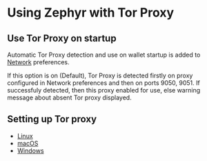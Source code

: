 # Using Zephyr with Tor Proxy

## Use Tor Proxy on startup

Automatic Tor Proxy detection and use on wallet startup is
added to [Network](tor/tor-proxy-on-startup.md) preferences.

If this option is on (Default), Tor Proxy is detected firstly on proxy
configured in Network preferences and then on ports 9050, 9051.
If successfuly detected, then this proxy enabled for use,
else warning message about absent Tor proxy displayed.

## Setting up Tor proxy

* [Linux](tor/tor-linux.md)
* [macOS](tor/tor-osx.md)
* [Windows](tor/tor-windows.md)
